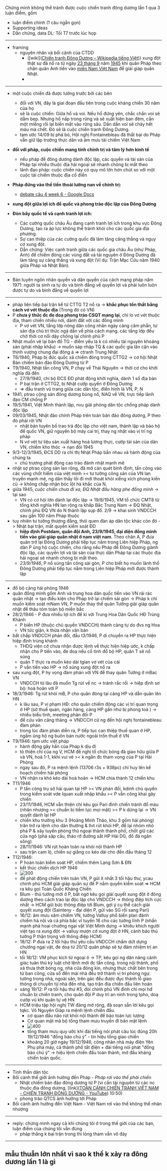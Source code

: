 Chứng minh không thể tránh được cuộc chiến tranh đông dương lần 1 qua 3 luận điểm, gồm
- luận điểm chính (1 câu ngắn gọn)
- Supporting ideas
- Dẫn chứng, data
DL: Tối T7 trước lúc họp
---
- framing
	- nguyên nhân và bối cảnh của CTDD
		- ([wiki]([Chiến tranh Đông Dương – Wikipedia tiếng Việt](https://vi.wikipedia.org/wiki/Chi%E1%BA%BFn_tranh_%C4%90%C3%B4ng_D%C6%B0%C6%A1ng))) xung đột thật sự đã nổ ra từ ngày [23 tháng 9](https://vi.wikipedia.org/wiki/23_th%C3%A1ng_9 "23 tháng 9") năm [1945](https://vi.wikipedia.org/wiki/1945 "1945") khi quân Pháp theo chân quân Anh tiến vào [miền Nam Việt Nam](https://vi.wikipedia.org/wiki/Mi%E1%BB%81n_Nam_Vi%E1%BB%87t_Nam "Miền Nam Việt Nam") để giải giáp quân Nhật.
		- 
---
- một cuộc chiến đã được lường trước bởi các bên 
	- đối với VN, đây là giai đoạn đầu tiên trong cuộc kháng chiến 30 năm của họ
	- sẽ là cuộc chiến: Giữa hổ và voi. Nếu hổ đứng yên, chắc chắn voi sẽ dẫm bẹp. Nhưng hổ nấp trong rừng và sẽ xuất hiện ban đêm, cắn một miếng rồi lại biến mất vào rừng sâu. Dần dần voi sẽ chảy hết máu mà chết. Đó sẽ là cuộc chiến tranh Đông Dương. 
	- tạm ước 14/09 bị phá bỏ, Hội nghị Fontainebleau đã thất bại do Pháp vẫn giữ lập trường thực dân và âm mưu tái chiếm Việt Nam
- **đối với pháp, cuộc chiến mang tính chính trị và tâm lý hơn kinh tế**
	- nếu pháp để đông dương dành độc lập, các quyền và tài sản của Pháp tại nhiều thuộc địa hải ngoại sẽ nhanh chóng bị mất theo 
	- lãnh đạo pháp: cuộc chiến này có quy mô lớn hơn chút so với một cuộc tái chiếm thuộc địa cổ điển

- **Pháp đứng vào thế tiến thoái lưỡng nan về chính trị:**
	- [debate câu 4 week 6 - Google Docs](https://docs.google.com/document/d/18xMnCi97R2Yn_0bWH4hy1eqIbTjNYKcaPcnCx-AMLaU/edit)
- **xung đột giữa lợi ích đế quốc và phong trào độc lập của Đông Dương**
- **Đòn bẩy quốc tế và cạnh tranh lợi ích:**
	- Các cường quốc châu Âu đang cạnh tranh lợi ích trong khu vực Đông Dương, tạo ra áp lực không thể tránh khỏi cho các quốc gia địa phương.
	- Sự can thiệp của các cường quốc đã làm tăng căng thẳng và nguy cơ xung đột.
	- Dẫn chứng: Việc cạnh tranh giữa các quốc gia châu Âu (như Pháp, Anh) để chiếm đóng các vùng đất và tài nguyên ở Đông Dương đã làm tăng sự căng thẳng và xung đột (Ví dụ: Trận Mạc Cửu năm 1940 giữa Pháp và Nhật Bản).
---
- Bản tuyên ngôn nhân quyền và dân quyền của cách mạng pháp năm 1971: người ta sinh ra tự do và bình đẳng về quyền lợi và phải luôn luôn được tự do và bình đẳng về quyền lợi 
---
- pháp liên tiếp bại trận kể từ CTTG T2 nổ ra -> **khắc phục tổn thất bằng cách vơ vét thuộc địa** (Trong đó có VN)
- P **chưa ý thức đc đe doạ phong trào CSQT mang lại**, chỉ lo vơ vét thuộc địa, tham chiến nhiều nơi, dành đất với các đồng mình 
	- P vơ vét VN, tầng lớp nông dân công nhân ngày càng căm phẫn, tư sản địa chủ trí thức ngả dần về phía cách mạng. các tầng lớp đều chờ thời cơ nổi dậy chống lại chính phủ P
- Nhật muốn vẽ lại bản đồ TG - điểm yếu là k có nhiều tài nguyên khoáng sản (phải nhập khẩu) -> muốn sáp nhập TQ & các quốc gia lân cận vào thịnh vượng chung đại đông á => ctranh Trung Nhật 
- T6/1940, Pháp bị đức quốc xã chiếm đóng trong CTTG2 -> cơ hội Nhật Bản chiếm bán đảo Đông Dương từ P
- T9/1940, Nhật tấn công VN, P chạy về Thái Nguyên -> thời cơ cho khởi nghĩa đã đến 
	- 27/9/1940, chi bộ ĐCS ĐD phát động khởi nghĩa, dành 1 số địa bàn 
	- P bại trận ở CTTG2, bị Nhật cướp quyền ở Đông Dương 
	- => đấu tranh vũ trang giữa các dân tộc, điển hình là VN, P, N
- 1941, ptrao cộng sản đông dương bùng nổ, NAQ về VN, trực tiếp lãnh đạo CM chống P
- 19/5/1941, Việt Minh thành lập, nvu giải phóng dân tộc chống pháp dành độc lập 
- 09/03/1945, Nhật đảo chính Pháp trên toàn bán đảo đông dương, P theo đó phải rời VN
	- nhật bản tuyên bố trao trả độc lập cho việt nam, thành lập và bảo hộ đế quốc VN, giữ nguyên bộ máy cai trị, thay ng nhật vào vị trí ng pháp 
	- N vơ vét tư liệu sản xuất hàng hoá lương thực, cướp tài sản của dân VN, chiếm kho thóc -> nạn đói 1945
- 9/3-12/3/1945, ĐCS DD ra chỉ thị Nhật Pháp bắn nhau và hành động của chúng ta
	- chủ trương phát động cao trào đánh nhật mạnh mẽ
- nhật sợ ptrao cộng sản lan rộng, đã mở càn quét bình định, tấn công vào các vùng chốt hiểm của việt minh >< tư tưởng công sản của VN lan truyền mạnh mẽ, ng dân thấy lối đi mới thoát khỏi xiềng xích phong kiến cũ -> không chấp nhận bóc lột hà khắc của N. 
- giữa 1945, *cuộc chiến chưa đi xa, ĐQ Nhật đầu hàng phe đồng minh* -> tại sao
	- VN có cơ hội lớn dành lại độc lập -> 19/8/1945, VM tổ chức CMT8 từ tổng khởi nghĩa HN lan rộng ra khắp Bắc Trung Nam -> ĐQ Nhật, chính phủ ĐQ VN do N thành lập sụp đổ. 2/9 -> khai sinh VNDCCH sau gần 100 năm Pháp thuộc
- tuy nhiên tư tưởng thượng đẳng, thói quen đàn áp dân tộc khác còn đó -> Nhật bại trận, mất quyền kiểm soát ĐD
	- **hiệp định Postdam, quân đội Anh, 23/9/1945, đại diện đồng minh tiến vào giải giáp quân nhật ở nam việt nam**.  Theo chân A, P đưa quân trở lại Đông Dương phải tiếp tục nằm trong Liên hiệp Pháp, ng dân P ủng hộ cuộc chiến, cho rằng nếu Pháp để Đông Dương giành độc lập, các quyền lợi và tài sản của thực dân Pháp tại các thuộc địa hải ngoại sẽ nhanh chóng bị mất theo.
	- *23/9/1946*, P nổ súng tấn công sài gòn, P cho biết họ muốn lãnh thổ Đông Dương phải tiếp tục nằm trong Liên hiệp Pháp mới được thành lập

---
- đổ bộ cảng hải phòng 1946
- quân đồng minh gồm Anh và trung hoa dân quốc tiến vào VN rải rác quân nhật -> tạo điều kiện cho Pháp trở lại chiếm sài gòn -> Pháp k chỉ muốn kiểm soát mNam VN, P muốn thay thể quân Tưởng giải giáp quân nhật để thâu tóm toàn bộ miền bắc
- 28/2/1946 - P đưa nhiều lợi ích để kí với Trung Hoa Dân Quốc HĐ Trùng Khánh
	- P biến HP (thuộc chủ quyền VNDCCH) thành cảng tự do đvs ng Hoa
	- VN tức giận, k thừa nhận văn bản
- bất chấp VNDCCH phản đối, đầu t3/1946, P di chuyển ra HP thực hiện hiệp định trùng khánh
	- THDQ viện cớ chưa nhận được lệnh về thực hiện hiệp ước, k chấp nhận cho P tiến vào, đe doạ nếu cố tình đổ bộ HP, quân T sẽ nổ súng
	- quân T thực ra muốn kéo dài tgian vơ vét của cái
	- P vẫn tiến vào HP -> nổ súng xung đột nổ ra
- sau xung đột, P hy vọng đàm phán với VN để thay quân Tưởng ở mBac VN
	- VNDCCH từ lâu đã muốn Tg rút về nc -> tránh rắc rối -> hiệp định sơ bộ: hoà hoãn với P 
- 18/3/1946: Tg rút khỏi mB, P cho quân đóng tại cảng HP và dẫn quân lên HN
	- k lâu sau, P vi phạm HĐ: cho quân chiếm đóng các vị trí quan trọng ở HP (sở thuế quan, ngân hàng, cảng HP gần như bị phong toả ) -> nhiều biểu tình, meeting phản đối P
	- để cứu vãn căng thảng -> VNDCCH cử ng đến hội nghị fontainebleau đàm phán 
	- trong lúc đàm phán diễn ra, P tiếp tục can thiệp thuế quan ở HP, ngầm ủng hộ ng buôn bán nước ngoài trốn thuế ở VN
- T9/1946: tạm ước việt pháp 
	- hành động gây hấn của Pháp k dịu đi
	- tỏ thiện chí của ng V, HCM đề nghị tổ chức bóng đá giao hữu giữa P và VN, hoà 1-1, kkhi vui vẻ >< k ngăn đc tham vọng của P tại Hải Phòng
	- ngay sau đó, P ra mệnh lệnh (13706 r3s + 938pc) chỉ huy lên kế hoạch chiếm hải phòng 
	- VN nhận ra khó kéo dài hoà hoãn -> HCM chia thành 12 chiến khu 
- T11/1946
	- P tấn công trụ sở hải quan tại HP >< VN phản đối, kdinh chủ quyền trong kiểm soát vde lquan xuất nhập khẩu >< P vẫn công khai gây chiến
	- 23/11/1946, HCM vẫn thiện chí kêu gọi Pari đình chiến tránh đổ máu (nhân nhượng >< chuẩn bị tiềm lực mọi mặt)  >< P k dừng lại -> VN quyết dành lại HP 
	- chiến khu trưởng khu 3 (Hoàng Minh Thảo, khu 3 gồm hải phòng) trăn trở ra lệnh cho dân thường & llvt rút khỏi HP, để lại nhóm nhỏ phá P & xây tuyến phòng thủ ngoại thành thành phố, chốt giữ các cửa ngõ (phá sập cầu, tháo rỡ đường sắt HP Hải DG, đổ đá ngăn sông)
	- 28/11/1946: VN rút hoàn toàn ra khỏi nội thành HP
	- sau trận cam lộ, chiến sự giằng co kéo dài cho đến đầu tháng 12
- T12/1946: 
	- P hoàn toàn kiểm soát HP, chiếm thêm Lạng Sơn & ĐN 
	- kết thúc chiến dịch HP 1946
	- ![300](https://i.imgur.com/poZhlhA.png)
	- để phát động chiến trên toàn VN, P gửi ít nhất 3 tối hậu thư, ycau chính phủ HCM giải giáp quân sự để P nắm quyền kiểm soát => HCM ra kêu gọi Toàn Quốc Kháng Chiến
	- Blum - thủ tướng mới ở P, bất ngờ kêu gọi giải quyết xung đột ở đông dương theo cách trao lại độc lập cho VNDCCH -> thông điệp tích cực nhất -> HCM gửi bức thông điệp tới Blum, gợi ý cụ thể cách giải quyết xung đột (Sainteny - đại diện P, gửi vào SG rồi sang Pari)
	- 16/12: âm mưu xâm chiếm VN, tướng Valluy phổ biến plan đánh chiếm hà nội và cả phía bắc vĩ tuyến 16 cho các tướng lĩnh P (nhấn mạnh phá hoại chướng ngại vật Việt Minh dựng -> khiêu khích người việt tạo ra xung đột -> valluy mượn cớ xung đột ở HN, cảnh báo thủ tướng P thận trọng với thông điệp HCM)
	- 18/12: P đưa ra 2 tối hậu thư yêu cầu VNDCCH chấm dứt dựng chướng ngại vật, đe doạ từ 20/12 quân pháp sẽ tự đảm nhiệm trị an HN
	- tối 18/12: VM phục kích từ ngoại ô -> TP, kêu gọi ng dân nâng cảnh giác tuân thủ kỷ luật chờ lệnh mới đc tấn công. trong nội thành, phố xá thưa thớt bóng ng, nhà cửa đóng kín, nhưng thực chất bên trong từ ban công, cửa sổ đến mái nhà đều trở thành vị trí phòng ngự. tường trong nhà, ngoài sân, trên gác đều được đục thành lỗ giao thông di chuyển từ nhà đến nhà, tạo trận địa chiến đấu liên hoàn 
	- sáng 19/12: P ra tối hậu thư #3, đòi chính phủ VN đình chỉ mọi hđ chuẩn bị chiến tranh, cho quân đội P duy trì an ninh trong tpho, doạ cướp vũ khi quân tự vệ HN
	- HCM triệu tập hội nghị TW đảng mở rộng, đã soạn sẵn lời kêu gọi tqkc. Võ Nguyên Giáp ra mệnh lệnh chiến đấu. 
		- cơ quan đầu não rút khỏi nội thành để bảo toàn lực lượng 
		- Cơ quan mật mã bộ tổng tham mưu truyền đi bản mật lệnh 
		- ![400](https://i.imgur.com/1zYfFfe.png)
		- tổng tham mưu quy ước khi đài tiếng nói phát câu lúc đúng 20h 19/12/1946 "đồng bào chú ý" - tín hiệu tổng giao chiến
		- khoảng 20 giờ ngày 19/12/1946, công nhân nhà máy điện Yên Phụ phá máy, cả thành phố tắt điện + đài tiếng nói phát "đồng bào chú ý" -> hiệu lệnh chiến đấu toàn thành, mở đầu kháng chiến toàn quốc.

---
- Tinh thần dân tộc
- Bối cảnh thế giới ảnh hưởng đến Pháp - *Pháp rơi vào thế phải chiến*
	- Nhật chiếm bán đảo đông dương từ P (vì cần tài nguyên từ các nc thuộc địa đông dương, [link]([TOÀN CẢNH CHIẾN TRANH VIỆT NAM - CHIẾN TRANH ĐÔNG DƯƠNG - YouTube](https://www.youtube.com/watch?v=XwopTUBsfJU&ab_channel=V%E1%BB%87Qu%E1%BB%91cQu%C3%A2n)) 10:50)
	- phong trào QTCS ảnh hưởng tới Pháp
- Bối cảnh ảnh hưởng đến Việt Nam - Việt Nam rơi vào thế không thể nhân nhượng
---
- reply: chứng minh ngay cả khi chúng tôi ở trong thế giới của các bạn, luận điểm của chúng tôi vẫn đúng
	- pháp thắng k bại trận trong thì lòng tham vẫn vô đáy
---
**mẫu thuẫn lớn nhất vì sao k thể k xảy ra đông dương lần 1 là gì**
- 